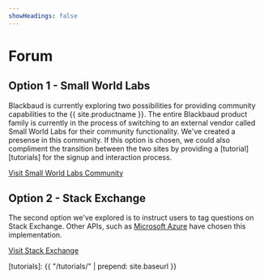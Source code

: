 ```yaml
---
showHeadings: false
---
```


# Forum

## Option 1 - Small World Labs

Blackbaud is currently exploring two possibilities for providing community capabilities to the {{ site.productname }}.  The entire Blackbaud product family is currently in the process of switching to an external vendor called Small World Labs for their community functionality.  We've created a presense in this community.  If this option is chosen, we could also compliment the transition between the two sites by providing a [tutorial][tutorials] for the signup and interaction process.

<a href="{{ site.communityforumurl }}" target="_blank" class="btn btn-primary">Visit Small World Labs Community</a>

## Option 2 - Stack Exchange

The second option we've explored is to instruct users to tag questions on Stack Exchange.  Other APIs, such as <a href="http://azure.microsoft.com/en-us/documentation/" target="_blank">Microsoft Azure</a> have chosen this implementation.

<a href="http://stackoverflow.com/questions/tagged/renxt" target="_blank" class="btn btn-primary">Visit Stack Exchange</a>

[tutorials]: {{ "/tutorials/" | prepend: site.baseurl }}